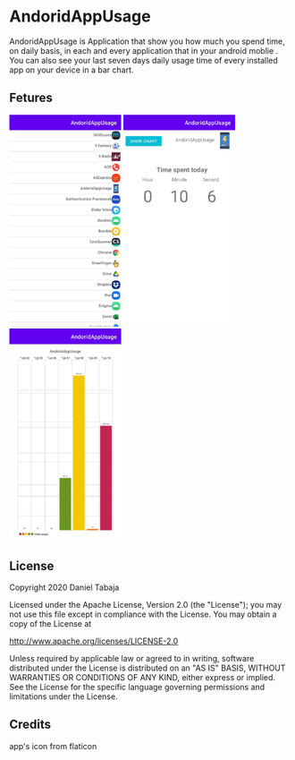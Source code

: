 # AndoridAppUsage
AndoridAppUsage is Application that show you how much you spend time, on daily basis, in each and every application that in your android moblie .
You can also see your last seven days daily usage time of every installed app on your device in a bar chart.

 ## Fetures
 
 
<img src="https://github.com/Dtabaja/AndoridAppUsage/blob/master/1.jpeg" width="200">



<img src="https://github.com/Dtabaja/AndoridAppUsage/blob/master/2.jpeg" width="200">




<img src="https://github.com/Dtabaja/AndoridAppUsage/blob/master/3.jpeg" width="200">



## License
Copyright 2020 Daniel Tabaja

Licensed under the Apache License, Version 2.0 (the "License");
you may not use this file except in compliance with the License.
You may obtain a copy of the License at

   http://www.apache.org/licenses/LICENSE-2.0

Unless required by applicable law or agreed to in writing, software
distributed under the License is distributed on an "AS IS" BASIS,
WITHOUT WARRANTIES OR CONDITIONS OF ANY KIND, either express or implied.
See the License for the specific language governing permissions and
limitations under the License.



## Credits

app's icon from flaticon
